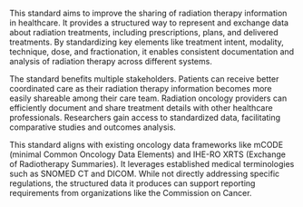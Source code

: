 This standard aims to improve the sharing of radiation therapy information in healthcare. It provides a structured way to represent and exchange data about radiation treatments, including prescriptions, plans, and delivered treatments. By standardizing key elements like treatment intent, modality, technique, dose, and fractionation, it enables consistent documentation and analysis of radiation therapy across different systems.

The standard benefits multiple stakeholders. Patients can receive better coordinated care as their radiation therapy information becomes more easily shareable among their care team. Radiation oncology providers can efficiently document and share treatment details with other healthcare professionals. Researchers gain access to standardized data, facilitating comparative studies and outcomes analysis.

This standard aligns with existing oncology data frameworks like mCODE (minimal Common Oncology Data Elements) and IHE-RO XRTS (Exchange of Radiotherapy Summaries). It leverages established medical terminologies such as SNOMED CT and DICOM. While not directly addressing specific regulations, the structured data it produces can support reporting requirements from organizations like the Commission on Cancer.